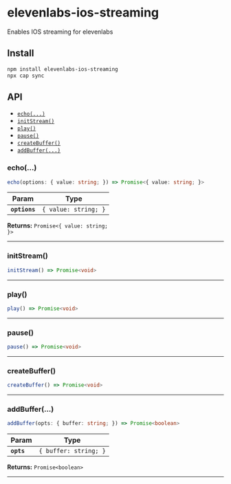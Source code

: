 # elevenlabs-ios-streaming

Enables IOS streaming for elevenlabs

## Install

```bash
npm install elevenlabs-ios-streaming
npx cap sync
```

## API

<docgen-index>

* [`echo(...)`](#echo)
* [`initStream()`](#initstream)
* [`play()`](#play)
* [`pause()`](#pause)
* [`createBuffer()`](#createbuffer)
* [`addBuffer(...)`](#addbuffer)

</docgen-index>

<docgen-api>
<!--Update the source file JSDoc comments and rerun docgen to update the docs below-->

### echo(...)

```typescript
echo(options: { value: string; }) => Promise<{ value: string; }>
```

| Param         | Type                            |
| ------------- | ------------------------------- |
| **`options`** | <code>{ value: string; }</code> |

**Returns:** <code>Promise&lt;{ value: string; }&gt;</code>

--------------------


### initStream()

```typescript
initStream() => Promise<void>
```

--------------------


### play()

```typescript
play() => Promise<void>
```

--------------------


### pause()

```typescript
pause() => Promise<void>
```

--------------------


### createBuffer()

```typescript
createBuffer() => Promise<void>
```

--------------------


### addBuffer(...)

```typescript
addBuffer(opts: { buffer: string; }) => Promise<boolean>
```

| Param      | Type                             |
| ---------- | -------------------------------- |
| **`opts`** | <code>{ buffer: string; }</code> |

**Returns:** <code>Promise&lt;boolean&gt;</code>

--------------------

</docgen-api>
